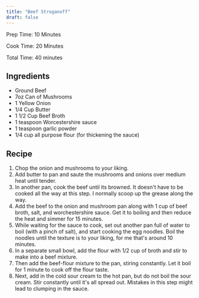 ```yaml
---
title: "Beef Stroganoff"
draft: false
---
```


Prep Time: 10 Minutes

Cook Time: 20 Minutes

Total Time: 40 minutes

## Ingredients

- Ground Beef
- 7oz Can of Mushrooms
- 1 Yellow Onion
- 1/4 Cup Butter
- 1 1/2 Cup Beef Broth
- 1 teaspoon Worcestershire sauce
- 1 teaspoon garlic powder
- 1/4 cup all purpose flour (for thickening the sauce)

## Recipe

1. Chop the onion and mushrooms to your liking.
2. Add butter to pan and saute the mushrooms and onions over medium heat until tender.
3. In another pan, cook the beef until its browned. It doesn't have to be cooked all the way at this step. I normally scoop up the grease along the way.
4. Add the beef to the onion and mushroom pan along with 1 cup of beef broth, salt, and worchestershire sauce. Get it to boiling and then reduce the heat and simmer for 15 minutes.
5. While waiting for the sauce to cook, set out another pan full of water to boil (with a pinch of salt), and start cooking the egg noodles. Boil the noodles until the texture is to your liking, for me that's around 10 minutes.
6. In a separate small bowl, add the flour with 1/2 cup of broth and stir to make into a beef mixture. 
7. Then add the beef-flour mixture to the pan, stiring constantly. Let it boil for 1 minute to cook off the flour taste.
8. Next, add in the cold sour cream to the hot pan, but do not boil the sour cream. Stir constantly until it's all spread out. Mistakes in this step might lead to clumping in the sauce.